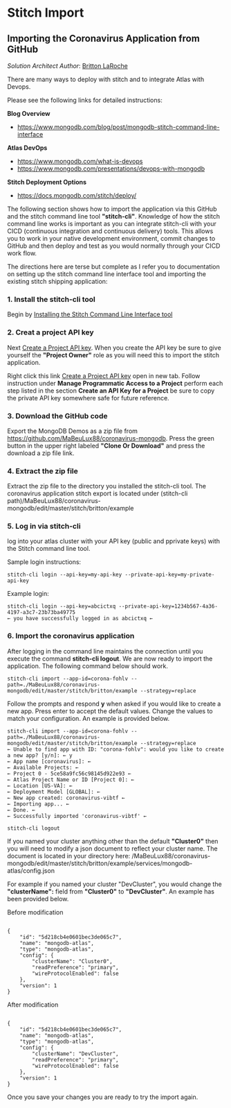 # Stitch Import

## Importing the Coronavirus Application from GitHub

*Solution Architect Author*: [Britton LaRoche](mailto:britton.laroche@mongodb.com)

There are many ways to deploy with stitch and to integrate Atlas with Devops.

Please see the following links for detailed instructions:

**Blog Overview** 
- https://www.mongodb.com/blog/post/mongodb-stitch-command-line-interface

**Atlas DevOps**
- https://www.mongodb.com/what-is-devops 
- https://www.mongodb.com/presentations/devops-with-mongodb

**Stitch Deployment Options**
- https://docs.mongodb.com/stitch/deploy/

The following section shows how to import the application via this GitHub and the stitch command line tool **"stitch-cli"**. Knowledge of how the stitch command line works is important as you can integrate stitch-cli with your CICD (continuous integration and continuous delivery) tools. This allows you to work in your native development environment, commit changes to GitHub and then deploy and test as you would normally through your CICD work flow.

The directions here are terse but complete as I refer you to documentation on setting up the stitch command line interface tool and importing the existing stitch shipping application:

### 1. Install the stitch-cli tool
Begin by [Installing the Stitch Command Line Interface tool](https://docs.mongodb.com/stitch/import-export/stitch-cli-reference/)

### 2. Creat a project API key
Next [Create a Project API key](https://docs.atlas.mongodb.com/configure-api-access/#programmatic-api-keys). When you create the API key be sure to give yourself the **"Project Owner"** role as you will need this to import the stitch application.

Right click this link [Create a Project API key](https://docs.atlas.mongodb.com/configure-api-access/#programmatic-api-keys) open in new tab. Follow instruction under **Manage Programmatic Access to a Project** perform each step listed in the section **Create an API Key for a Project** be sure to copy the private API key somewhere safe for future reference.

### 3. Download the GitHub code
Export the MongoDB Demos as a zip file from https://github.com/MaBeuLux88/coronavirus-mongodb. Press the green button in the upper right labeled **"Clone Or Download"** and press the download a zip file link.

### 4. Extract the zip file
Extract the zip file to the directory you installed the stitch-cli tool. The coronavirus application stitch export is located under (stitch-cli path)/MaBeuLux88/coronavirus-mongodb/edit/master/stitch/britton/example

### 5. Log in via stitch-cli
log into your atlas cluster with your API key (public and pprivate keys) with the Stitch command line tool.

Sample login instructions:
```
stitch-cli login --api-key=my-api-key --private-api-key=my-private-api-key
```

Example login:
```
stitch-cli login --api-key=abcictxq --private-api-key=1234b567-4a36-4197-a3c7-23b73ba49775
← you have successfully logged in as abcictxq ←
```

### 6. Import the coronavirus application
After logging in the command line maintains the connection until you execute the command **stitch-cli logout**. We are now ready to import the application. The following command below should work.
```
stitch-cli import --app-id=corona-fohlv --path=./MaBeuLux88/coronavirus-mongodb/edit/master/stitch/britton/example --strategy=replace
```

Follow the prompts and respond **y** when asked if you would like to create a new app. Press enter to accept the default values. Change the values to match your configuration. An example is provided below.

```
stitch-cli import --app-id=corona-fohlv --path=./MaBeuLux88/coronavirus-mongodb/edit/master/stitch/britton/example --strategy=replace
← Unable to find app with ID: "corona-fohlv": would you like to create a new app? [y/n]: ← y
← App name [coronavirus]: ←
← Available Projects: ←
← Project 0 - 5ce58a9fc56c98145d922e93 ←
← Atlas Project Name or ID [Project 0]: ←
← Location [US-VA]: ←
← Deployment Model [GLOBAL]: ←
← New app created: coronavirus-vibtf ←
← Importing app... ←
← Done. ←
← Successfully imported 'coronavirus-vibtf' ←

stitch-cli logout

```

If you named your cluster anything other than the default **"Cluster0"** then you will need to modify a json document to reflect your cluster name. The document is located in your directory here: /MaBeuLux88/coronavirus-mongodb/edit/master/stitch/britton/example/services/mongodb-atlas/config.json

For example if you named your cluster "DevCluster", you would change the **"clusterName":** field from **"Cluster0"** to **"DevCluster"**. An example has been provided below.

Before modification
```

{
    "id": "5d218cb4e0601bec3de065c7",
    "name": "mongodb-atlas",
    "type": "mongodb-atlas",
    "config": {
        "clusterName": "Cluster0",
        "readPreference": "primary",
        "wireProtocolEnabled": false
    },
    "version": 1
}
```
After modification
```

{
    "id": "5d218cb4e0601bec3de065c7",
    "name": "mongodb-atlas",
    "type": "mongodb-atlas",
    "config": {
        "clusterName": "DevCluster",
        "readPreference": "primary",
        "wireProtocolEnabled": false
    },
    "version": 1
}
```
Once you save your changes you are ready to try the import again.
